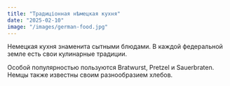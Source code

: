 ```yaml
---
title: "Традиціонная нѣмецкая кухня"
date: "2025-02-10"
image: "/images/german-food.jpg"
---
```


Немецкая кухня знаменита сытными блюдами. В каждой федеральной земле есть свои кулинарные традиции.

Особой популярностью пользуются Bratwurst, Pretzel и Sauerbraten. Немцы также известны своим разнообразием хлебов.
